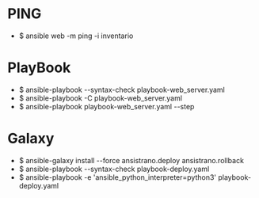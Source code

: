 # PING
- $ ansible web -m ping -i inventario

# PlayBook
- $ ansible-playbook --syntax-check playbook-web_server.yaml
- $ ansible-playbook -C playbook-web_server.yaml
- $ ansible-playbook playbook-web_server.yaml --step

# Galaxy
- $ ansible-galaxy install --force ansistrano.deploy ansistrano.rollback
- $ ansible-playbook --syntax-check playbook-deploy.yaml
- $ ansible-playbook -e 'ansible_python_interpreter=python3' playbook-deploy.yaml